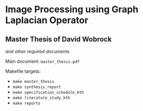 # Image Processing using Graph Laplacian Operator

## Master Thesis of David Wobrock
*and other required documents*

Main document: `master_thesis.pdf`

Makefile targets:

* `make master_thesis`
* `make synthesis_report`
* `make specification_schedule_kth`
* `make literature_study_kth`
* `make reports`
